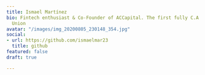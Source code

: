 ```yaml
---
title: Ismael Martínez
bio: Fintech enthusiast & Co-Founder of ACCapital. The first fully C.A. Digital Credit
  Union
avatar: "/images/img_20200805_230148_354.jpg"
social:
- url: https://github.com/ismaelmar23
  title: github
featured: false
draft: true

---
```

